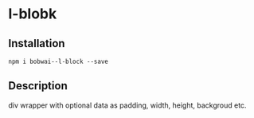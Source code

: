 # l-blobk

## Installation

    npm i bobwai--l-block --save

## Description

div wrapper with optional data as padding, width, height, backgroud etc.
